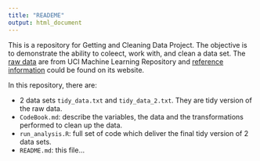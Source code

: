 ```yaml
---
title: "READEME"
output: html_document
---
```


This is a repository for Getting and Cleaning Data Project. 
The objective is to demonstrate the ability to coleect, work with, and clean a data set.
The [raw data](https://d396qusza40orc.cloudfront.net/getdata%2Fprojectfiles%2FUCI%20HAR%20Dataset.zip) are from UCI Machine Learning Repository and [reference information](http://archive.ics.uci.edu/ml/datasets/Human+Activity+Recognition+Using+Smartphones) could be found on its website.

In this repository, there are:
* 2 data sets `tidy_data.txt` and `tidy_data_2.txt`. They are tidy version of the raw data.
* `CodeBook.md`: describe the variables, the data and the transformations performed to clean up the data.
* `run_analysis.R`: full set of code which deliver the final tidy version of 2 data sets.
* `README.md`: this file...

